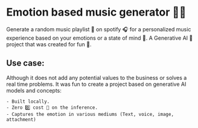 # Emotion based music generator 🎹🥁
Generate a random music playlist 🎵 on spotify 🎧 for a personalized music experience based on your emotions or a state of mind 🧠. A Generative AI 🤖 project that was created for fun 🤩.

## Use case: 
Although it does not add any potential values to the business or solves a real time problems. It was fun to create a project based on generative AI models and concepts:

    - Built locally.
    - Zero 0️⃣ cost 💸 on the inference. 
    - Captures the emotion in various mediums (Text, voice, image, attachment)
